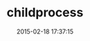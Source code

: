 ---
layout: post
title:  "childprocess"
repo:   "jarib/childprocess"
date:   2015-02-18 17:37:15
---